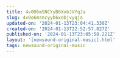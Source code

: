```yaml
---
title: 4v0O6mSNCYyB6XobJVYqJa
slug: 4v0o6msncyyb6xobjvyqja
updated-on: '2024-01-13T23:04:41.330Z'
created-on: '2024-01-13T22:52:57.827Z'
published-on: '2024-01-13T23:05:58.221Z'
layout: '[newsound-original-music].html'
tags: newsound-original-music
---
```



